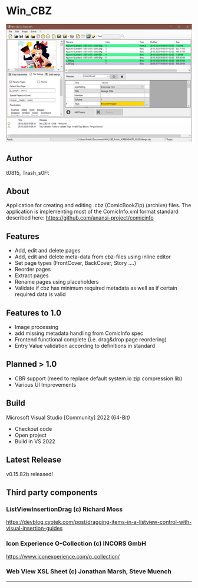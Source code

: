 # Win_CBZ

![Screenshot](/meta/Screenshot.png)

## Author

t0815, Trash_s0Ft

## About

Application for creating and editing .cbz (ComicBookZip)
(archive) files. The application is implementing most of the ComicInfo.xml format
standard described here: https://github.com/anansi-project/comicinfo

## Features

- Add, edit and delete pages
- Add, edit and delete meta-data from cbz-files using inline editor
- Set page types (FrontCover, BackCover, Story ....)
- Reorder pages
- Extract pages
- Rename pages using placeholders
- Validate if cbz has minimum required metadata as well as if certain required data is valid

## Features to 1.0

- Image processing
- add missing metadata handling from ComicInfo spec
- Frontend functional complete (i.e. drag&drop page reordering) 
- Entry Value validation according to definitions in standard

## Planned > 1.0

- CBR support (meed to replace default system.io zip compression lib)
- Various UI Improvements

## Build

Microsoft Visual Studio [Community] 2022 (64-Bit) 

- Checkout code
- Open project
- Build in VS 2022

## Latest Release

v0.15.82b released!

## Third party components

### ListViewInsertionDrag (c) Richard Moss

https://devblog.cyotek.com/post/dragging-items-in-a-listview-control-with-visual-insertion-guides


### Icon Experience O-Collection (c) INCORS GmbH

https://www.iconexperience.com/o_collection/


### Web View XSL Sheet (c) Jonathan Marsh, Steve Muench

***
